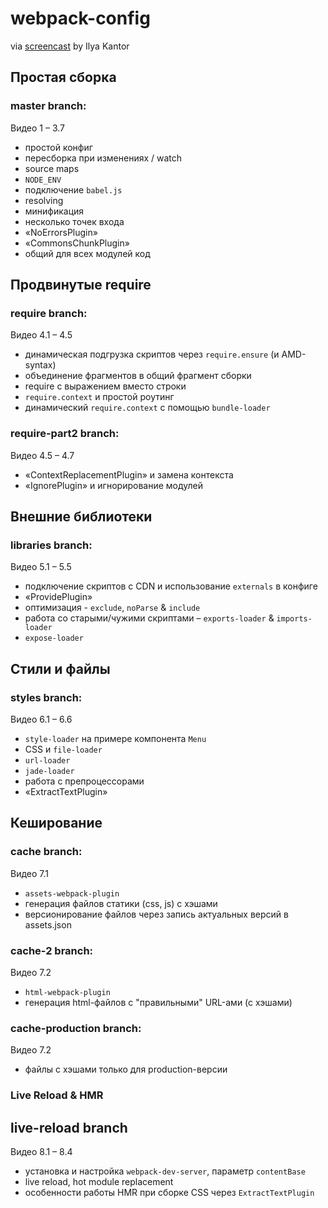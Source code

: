 # webpack-config
via [screencast](https://learn.javascript.ru/screencast/webpack) by Ilya Kantor

## Простая сборка
### master branch:
Видео 1 – 3.7
* простой конфиг
* пересборка при изменениях / watch
* source maps
* `NODE_ENV`
* подключение `babel.js`
* resolving
* минификация
* несколько точек входа
* «NoErrorsPlugin»
* «CommonsChunkPlugin»
* общий для всех модулей код

## Продвинутые require
### require branch:
Видео 4.1 – 4.5
* динамическая подгрузка скриптов через `require.ensure` (и AMD-syntax)
* объединение фрагментов в общий фрагмент сборки
* require с выражением вместо строки
* `require.context` и простой роутинг
* динамический `require.context` с помощью `bundle-loader`

### require-part2 branch:
Видео 4.5 – 4.7
* «ContextReplacementPlugin» и замена контекста
* «IgnorePlugin» и игнорирование модулей

## Внешние библиотеки
### libraries branch:
Видео 5.1 – 5.5
* подключение скриптов с CDN и использование `externals` в конфиге
* «ProvidePlugin»
* оптимизация - `exclude`, `noParse` & `include`
* работа со старыми/чужими скриптами – `exports-loader` & `imports-loader`
* `expose-loader`

## Стили и файлы
### styles branch:
Видео 6.1 – 6.6
* `style-loader` на примере компонента `Menu`
* CSS и `file-loader`
* `url-loader`
* `jade-loader`
* работа с препроцессорами
* «ExtractTextPlugin»

## Кеширование
### cache branch:
Видео 7.1
* `assets-webpack-plugin`
* генерация файлов статики (css, js) с хэшами
* версионирование файлов через запись актуальных версий в assets.json

### cache-2 branch:
Видео 7.2
* `html-webpack-plugin`
* генерация html-файлов с "правильными" URL-ами (с хэшами)

### cache-production branch:
Видео 7.2
* файлы с хэшами только для production-версии

### Live Reload & HMR
## live-reload branch
Видео 8.1 – 8.4
* установка и настройка `webpack-dev-server`, параметр `contentBase`
* live reload, hot module replacement
* особенности работы HMR при сборке CSS через `ExtractTextPlugin` 
